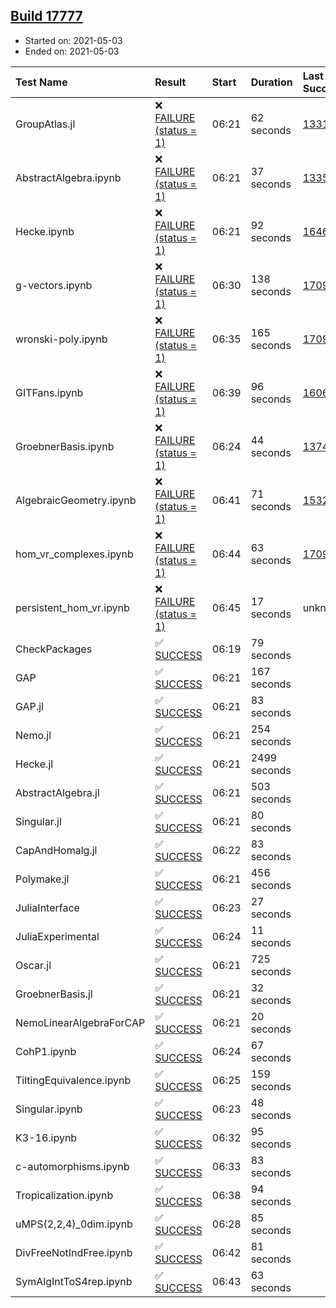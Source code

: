 ## [Build 17777](https://oscarci.mathematik.uni-kl.de/job/oscar/17777/)

* Started on: 2021-05-03
* Ended on: 2021-05-03

| Test Name    | Result | Start | Duration | Last Success | First Failure |
|:-------------|:-------|:------|:---------|:-------------|:--------------|
| GroupAtlas.jl | ❌ [FAILURE (status = 1)](https://oscarci.mathematik.uni-kl.de/job/oscar/17777/artifact/logs/build-17777/GroupAtlas.jl.log) | 06:21 | 62 seconds | [13311](https://oscarci.mathematik.uni-kl.de/job/oscar/13311/) | [13312](https://oscarci.mathematik.uni-kl.de/job/oscar/13312/) |
| AbstractAlgebra.ipynb | ❌ [FAILURE (status = 1)](https://oscarci.mathematik.uni-kl.de/job/oscar/17777/artifact/logs/build-17777/AbstractAlgebra.ipynb.log) | 06:21 | 37 seconds | [13355](https://oscarci.mathematik.uni-kl.de/job/oscar/13355/) | [13356](https://oscarci.mathematik.uni-kl.de/job/oscar/13356/) |
| Hecke.ipynb | ❌ [FAILURE (status = 1)](https://oscarci.mathematik.uni-kl.de/job/oscar/17777/artifact/logs/build-17777/Hecke.ipynb.log) | 06:21 | 92 seconds | [16463](https://oscarci.mathematik.uni-kl.de/job/oscar/16463/) | [16464](https://oscarci.mathematik.uni-kl.de/job/oscar/16464/) |
| g-vectors.ipynb | ❌ [FAILURE (status = 1)](https://oscarci.mathematik.uni-kl.de/job/oscar/17777/artifact/logs/build-17777/g-vectors.ipynb.log) | 06:30 | 138 seconds | [17099](https://oscarci.mathematik.uni-kl.de/job/oscar/17099/) | [17100](https://oscarci.mathematik.uni-kl.de/job/oscar/17100/) |
| wronski-poly.ipynb | ❌ [FAILURE (status = 1)](https://oscarci.mathematik.uni-kl.de/job/oscar/17777/artifact/logs/build-17777/wronski-poly.ipynb.log) | 06:35 | 165 seconds | [17098](https://oscarci.mathematik.uni-kl.de/job/oscar/17098/) | [17099](https://oscarci.mathematik.uni-kl.de/job/oscar/17099/) |
| GITFans.ipynb | ❌ [FAILURE (status = 1)](https://oscarci.mathematik.uni-kl.de/job/oscar/17777/artifact/logs/build-17777/GITFans.ipynb.log) | 06:39 | 96 seconds | [16068](https://oscarci.mathematik.uni-kl.de/job/oscar/16068/) | [16069](https://oscarci.mathematik.uni-kl.de/job/oscar/16069/) |
| GroebnerBasis.ipynb | ❌ [FAILURE (status = 1)](https://oscarci.mathematik.uni-kl.de/job/oscar/17777/artifact/logs/build-17777/GroebnerBasis.ipynb.log) | 06:24 | 44 seconds | [13748](https://oscarci.mathematik.uni-kl.de/job/oscar/13748/) | [13749](https://oscarci.mathematik.uni-kl.de/job/oscar/13749/) |
| AlgebraicGeometry.ipynb | ❌ [FAILURE (status = 1)](https://oscarci.mathematik.uni-kl.de/job/oscar/17777/artifact/logs/build-17777/AlgebraicGeometry.ipynb.log) | 06:41 | 71 seconds | [15322](https://oscarci.mathematik.uni-kl.de/job/oscar/15322/) | [15323](https://oscarci.mathematik.uni-kl.de/job/oscar/15323/) |
| hom_vr_complexes.ipynb | ❌ [FAILURE (status = 1)](https://oscarci.mathematik.uni-kl.de/job/oscar/17777/artifact/logs/build-17777/hom_vr_complexes.ipynb.log) | 06:44 | 63 seconds | [17099](https://oscarci.mathematik.uni-kl.de/job/oscar/17099/) | [17100](https://oscarci.mathematik.uni-kl.de/job/oscar/17100/) |
| persistent_hom_vr.ipynb | ❌ [FAILURE (status = 1)](https://oscarci.mathematik.uni-kl.de/job/oscar/17777/artifact/logs/build-17777/persistent_hom_vr.ipynb.log) | 06:45 | 17 seconds | unknown | unknown |
| CheckPackages | ✅ [SUCCESS](https://oscarci.mathematik.uni-kl.de/job/oscar/17777/artifact/logs/build-17777/CheckPackages.log) | 06:19 | 79 seconds |  |  |
| GAP | ✅ [SUCCESS](https://oscarci.mathematik.uni-kl.de/job/oscar/17777/artifact/logs/build-17777/GAP.log) | 06:21 | 167 seconds |  |  |
| GAP.jl | ✅ [SUCCESS](https://oscarci.mathematik.uni-kl.de/job/oscar/17777/artifact/logs/build-17777/GAP.jl.log) | 06:21 | 83 seconds |  |  |
| Nemo.jl | ✅ [SUCCESS](https://oscarci.mathematik.uni-kl.de/job/oscar/17777/artifact/logs/build-17777/Nemo.jl.log) | 06:21 | 254 seconds |  |  |
| Hecke.jl | ✅ [SUCCESS](https://oscarci.mathematik.uni-kl.de/job/oscar/17777/artifact/logs/build-17777/Hecke.jl.log) | 06:21 | 2499 seconds |  |  |
| AbstractAlgebra.jl | ✅ [SUCCESS](https://oscarci.mathematik.uni-kl.de/job/oscar/17777/artifact/logs/build-17777/AbstractAlgebra.jl.log) | 06:21 | 503 seconds |  |  |
| Singular.jl | ✅ [SUCCESS](https://oscarci.mathematik.uni-kl.de/job/oscar/17777/artifact/logs/build-17777/Singular.jl.log) | 06:21 | 80 seconds |  |  |
| CapAndHomalg.jl | ✅ [SUCCESS](https://oscarci.mathematik.uni-kl.de/job/oscar/17777/artifact/logs/build-17777/CapAndHomalg.jl.log) | 06:22 | 83 seconds |  |  |
| Polymake.jl | ✅ [SUCCESS](https://oscarci.mathematik.uni-kl.de/job/oscar/17777/artifact/logs/build-17777/Polymake.jl.log) | 06:21 | 456 seconds |  |  |
| JuliaInterface | ✅ [SUCCESS](https://oscarci.mathematik.uni-kl.de/job/oscar/17777/artifact/logs/build-17777/JuliaInterface.log) | 06:23 | 27 seconds |  |  |
| JuliaExperimental | ✅ [SUCCESS](https://oscarci.mathematik.uni-kl.de/job/oscar/17777/artifact/logs/build-17777/JuliaExperimental.log) | 06:24 | 11 seconds |  |  |
| Oscar.jl | ✅ [SUCCESS](https://oscarci.mathematik.uni-kl.de/job/oscar/17777/artifact/logs/build-17777/Oscar.jl.log) | 06:21 | 725 seconds |  |  |
| GroebnerBasis.jl | ✅ [SUCCESS](https://oscarci.mathematik.uni-kl.de/job/oscar/17777/artifact/logs/build-17777/GroebnerBasis.jl.log) | 06:21 | 32 seconds |  |  |
| NemoLinearAlgebraForCAP | ✅ [SUCCESS](https://oscarci.mathematik.uni-kl.de/job/oscar/17777/artifact/logs/build-17777/NemoLinearAlgebraForCAP.log) | 06:21 | 20 seconds |  |  |
| CohP1.ipynb | ✅ [SUCCESS](https://oscarci.mathematik.uni-kl.de/job/oscar/17777/artifact/logs/build-17777/CohP1.ipynb.log) | 06:24 | 67 seconds |  |  |
| TiltingEquivalence.ipynb | ✅ [SUCCESS](https://oscarci.mathematik.uni-kl.de/job/oscar/17777/artifact/logs/build-17777/TiltingEquivalence.ipynb.log) | 06:25 | 159 seconds |  |  |
| Singular.ipynb | ✅ [SUCCESS](https://oscarci.mathematik.uni-kl.de/job/oscar/17777/artifact/logs/build-17777/Singular.ipynb.log) | 06:23 | 48 seconds |  |  |
| K3-16.ipynb | ✅ [SUCCESS](https://oscarci.mathematik.uni-kl.de/job/oscar/17777/artifact/logs/build-17777/K3-16.ipynb.log) | 06:32 | 95 seconds |  |  |
| c-automorphisms.ipynb | ✅ [SUCCESS](https://oscarci.mathematik.uni-kl.de/job/oscar/17777/artifact/logs/build-17777/c-automorphisms.ipynb.log) | 06:33 | 83 seconds |  |  |
| Tropicalization.ipynb | ✅ [SUCCESS](https://oscarci.mathematik.uni-kl.de/job/oscar/17777/artifact/logs/build-17777/Tropicalization.ipynb.log) | 06:38 | 94 seconds |  |  |
| uMPS(2,2,4)_0dim.ipynb | ✅ [SUCCESS](https://oscarci.mathematik.uni-kl.de/job/oscar/17777/artifact/logs/build-17777/uMPS-2-2-4-_0dim.ipynb.log) | 06:28 | 85 seconds |  |  |
| DivFreeNotIndFree.ipynb | ✅ [SUCCESS](https://oscarci.mathematik.uni-kl.de/job/oscar/17777/artifact/logs/build-17777/DivFreeNotIndFree.ipynb.log) | 06:42 | 81 seconds |  |  |
| SymAlgIntToS4rep.ipynb | ✅ [SUCCESS](https://oscarci.mathematik.uni-kl.de/job/oscar/17777/artifact/logs/build-17777/SymAlgIntToS4rep.ipynb.log) | 06:43 | 63 seconds |  |  |
